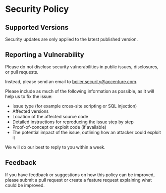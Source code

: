 # Security Policy
## Supported Versions
Security updates are only applied to the latest published version.

## Reporting a Vulnerability
Please do not disclose security vulnerabilities in public issues, disclosures, or pull requests.

Instead, please send an email to [boiler.security@accenture.com](mailto:boiler.security@accenture.com).

Please include as much of the following information as possible, as it will help us to fix the issue:
- Issue type (for example cross-site scripting or SQL injection)
- Affected versions
- Location of the affected source code
- Detailed instructions for reproducing the issue step by step
- Proof-of-concept or exploit code (if available)
- The potential impact of the issue, outlining how an attacker could exploit it

We will do our best to reply to you within a week.

## Feedback
If you have feedback or suggestions on how this policy can be improved, please submit a pull request or create a feature request explaining what could be improved.
